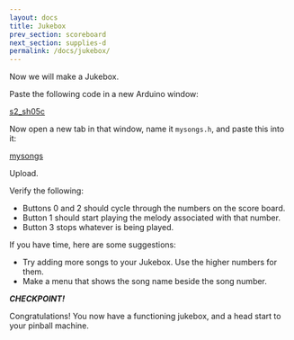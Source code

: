 ```yaml
---
layout: docs
title: Jukebox
prev_section: scoreboard
next_section: supplies-d
permalink: /docs/jukebox/
---
```


Now we will make a Jukebox.

Paste the following code in a new Arduino window:

<a href="{{ site.baseurl }}/sketches/s2_sh05c.txt">s2_sh05c</a>

Now open a new tab in that window, name it ```mysongs.h```, and paste this into it:

<a href="{{ site.baseurl }}/sketches/mysongs.txt">mysongs</a>

Upload.

Verify the following: 

- Buttons 0 and 2 should cycle through the numbers on the score board.
- Button 1 should start playing the melody associated with that number.
- Button 3 stops whatever is being played.

If you have time, here are some suggestions:

- Try adding more songs to your Jukebox. Use the higher numbers for them.
- Make a menu that shows the song name beside the song number.

**_CHECKPOINT!_**

Congratulations! You now have a functioning jukebox, and a head start to your pinball machine.
